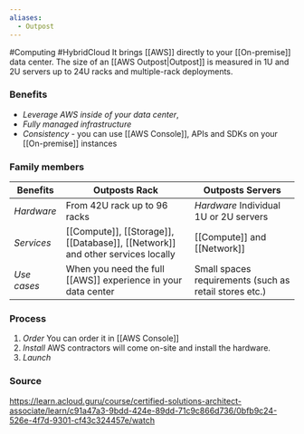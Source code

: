 ```yaml
---
aliases:
  - Outpost
---
```

#Computing #HybridCloud 
     It brings [[AWS]] directly to your [[On-premise]] data center.
The size of an [[AWS Outpost|Outpost]] is measured in 1U and 2U servers up to 24U racks and multiple-rack deployments.
### Benefits
* *Leverage AWS inside of your data center*,
* *Fully managed infrastructure*
* *Consistency* - you can use [[AWS Console]], APIs and SDKs on your [[On-premise]] instances
### Family members
Benefits| Outposts Rack |Outposts Servers
---| ---| ---
*Hardware* | From 42U rack up to 96 racks| *Hardware* Individual 1U or 2U servers
*Services* | [[Compute]], [[Storage]], [[Database]], [[Network]] and other services locally| [[Compute]] and [[Network]]
*Use cases* | When you need the full [[AWS]] experience in your data center | Small spaces requirements (such as retail stores etc.)

### Process
1) *Order*
   You can order it in [[AWS Console]]
2) *Install*
   AWS contractors will come on-site and install the hardware.
3) *Launch*

### Source
https://learn.acloud.guru/course/certified-solutions-architect-associate/learn/c91a47a3-9bdd-424e-89dd-71c9c866d736/0bfb9c24-526e-4f7d-9301-cf43c324457e/watch